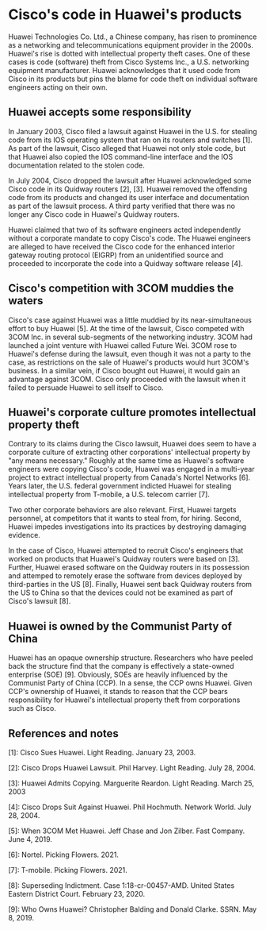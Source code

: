 # Cisco's code in Huawei's products

Huawei Technologies Co. Ltd., a Chinese company, has risen to prominence as a networking and telecommunications equipment provider in the 2000s.
Huawei's rise is dotted with intellectual property theft cases.
One of these cases is code (software) theft from Cisco Systems Inc., a U.S. networking equipment manufacturer.
Huawei acknowledges that it used code from Cisco in its products but pins the blame for code theft on individual software engineers acting on their own.

## Huawei accepts some responsibility
In January 2003, Cisco filed a lawsuit against Huawei in the U.S. for stealing code from its IOS operating system that ran on its routers and switches \[1\].
As part of the lawsuit, Cisco alleged that Huawei not only stole code, but that Huawei also copied the IOS command-line interface and the IOS documentation related to the stolen code.

In July 2004, Cisco dropped the lawsuit after Huawei acknowledged some Cisco code in its Quidway routers \[2\], \[3\].
Huawei removed the offending code from its products and changed its user interface and documentation as part of the lawsuit process.
A third party verified that there was no longer any Cisco code in Huawei's Quidway routers.

Huawei claimed that two of its software engineers acted independently without a corporate mandate to copy Cisco's code. 
The Huawei engineers are alleged to have received the Cisco code for the enhanced interior gateway routing protocol (EIGRP) from an unidentified source and proceeded to incorporate the code into a Quidway software release \[4\].

## Cisco's competition with 3COM muddies the waters
Cisco's case against Huawei was a little muddied by its near-simultaneous effort to buy Huawei \[5\]. 
At the time of the lawsuit, Cisco competed with 3COM Inc. in several sub-segments of the networking industry.
3COM had launched a joint venture with Huawei called Future Wei.
3COM rose to Huawei's defense during the lawsuit, even though it was not a party to the case, as restrictions on the sale of Huawei's products would hurt 3COM's business.
In a similar vein, if Cisco bought out Huawei, it would gain an advantage against 3COM.
Cisco only proceeded with the lawsuit when it failed to persuade Huawei to sell itself to Cisco.

## Huawei's corporate culture promotes intellectual property theft
Contrary to its claims during the Cisco lawsuit, Huawei does seem to have a corporate culture of extracting other corporations' intellectual property by "any means necessary."
Roughly at the same time as Huawei's software engineers were copying Cisco's code, Huawei was engaged in a multi-year project to extract intellectual property from Canada's Nortel Networks \[6\].
Years later, the U.S. federal government indicted Huawei for stealing intellectual property from T-mobile, a U.S. telecom carrier \[7\].

Two other corporate behaviors are also relevant. 
First, Huawei targets personnel, at competitors that it wants to steal from, for hiring. 
Second, Huawei impedes investigations into its practices by destroying damaging evidence.

In the case of Cisco, Huawei attempted to recruit Cisco's engineers that worked on products that Huawei's Quidway routers were based on \[3\]. 
Further, Huawei erased software on the Quidway routers in its possession and attemped to remotely erase the software from devices deployed by third-parties in the US \[8\]. 
Finally, Huawei sent back Quidway routers from the US to China so that the devices could not be examined as part of Cisco's lawsuit \[8\]. 

## Huawei is owned by the Communist Party of China
Huawei has an opaque ownership structure. 
Researchers who have peeled back the structure find that the company is effectively a state-owned enterprise (SOE) \[9\].
Obviously, SOEs are heavily influenced by the Communist Party of China (CCP).
In a sense, the CCP owns Huawei.
Given CCP's ownership of Huawei, it stands to reason that the CCP bears responsibility for Huawei's intellectual property theft from corporations such as Cisco.

## References and notes
\[1\]: Cisco Sues Huawei. Light Reading. January 23, 2003.

\[2\]: Cisco Drops Huawei Lawsuit. Phil Harvey. Light Reading. July 28, 2004.

\[3\]: Huawei Admits Copying. Marguerite Reardon. Light Reading. March 25, 2003

\[4\]: Cisco Drops Suit Against Huawei. Phil Hochmuth. Network World. July 28, 2004.

\[5\]: When 3COM Met Huawei. Jeff Chase and Jon Zilber. Fast Company. June 4, 2019.

\[6\]: Nortel. Picking Flowers. 2021.

\[7\]: T-mobile. Picking Flowers. 2021.

\[8\]: Superseding Indictment. Case 1:18-cr-00457-AMD. United States Eastern District Court. February 23, 2020.

\[9\]: Who Owns Huawei? Christopher Balding and Donald Clarke. SSRN. May 8, 2019.